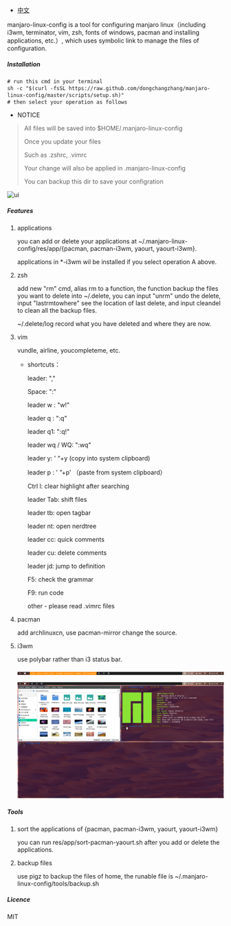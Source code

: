 * [中文](README.cn.md)

manjaro-linux-config is a tool for configuring manjaro linux（including i3wm, terminator, vim, zsh, fonts of windows, pacman and installing applications, etc.）, which uses symbolic link to manage the files of configuration.

##### Installation

```shell
# run this cmd in your terminal
sh -c "$(curl -fsSL https://raw.github.com/dongchangzhang/manjaro-linux-config/master/scripts/setup.sh)"
# then select your operation as follows
```

* NOTICE

> All files will be saved into $HOME/.manjaro-linux-config
> 
> Once you update your files
> 
> Such as .zshrc, .vimrc
> 
> Your change will also be applied in .manjaro-linux-config
> 
> You can backup this dir to save your configration

![ui](preview/ui.png)

##### Features

1. applications

   you can add or delete your applications at ~/.manjaro-linux-config/res/app/{pacman, pacman-i3wm, yaourt, yaourt-i3wm}.

   applications in *-i3wm wil be installed if you select operation A above.

2. zsh

   add new "rm" cmd, alias rm to a function, the function backup the files you want to delete into ~/.delete, you can input "unrm" undo the delete, input "lastrmtowhere" see the location of last delete, and input cleandel to clean all the backup files.

   ~/.delete/log record what you have deleted and where they are now.

3. vim

   vundle, airline, youcompleteme, etc.

   * shortcuts：

     leader: ","

     Space: ":"

     leader w : "w!"

     leader q : ":q"

     leader q1: ":q!"

     leader wq / WQ: ":wq"

     leader y: ' “+y  (copy into system clipboard)

     leader p : ' ”+p' （paste from system clipboard）

     Ctrl l: clear highlight after searching

     leader Tab: shift files

     leader tb: open tagbar

     leader nt: open nerdtree

     leader cc: quick comments

     leader cu: delete comments

     leader jd: jump to definition

     F5: check the grammar

     F9: run code

     other - please read .vimrc files

4. pacman

   add archlinuxcn, use pacman-mirror change the source.

5. i3wm

   use polybar rather than i3 status bar.

   ![polybar](preview/polybar.png)

   ![i3wm](preview/i3wm.png)

##### Tools

1. sort the applications of {pacman, pacman-i3wm, yaourt, yaourt-i3wm}

   you can run res/app/sort-pacman-yaourt.sh after you add or delete the applications.

2. backup files

   use pigz to backup the files of home, the runable file is ~/.manjaro-linux-config/tools/backup.sh

##### Licence
   MIT

